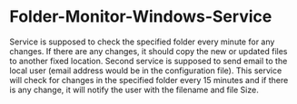 # Folder-Monitor-Windows-Service
Service is supposed to check the specified folder every minute for any changes. If there are any changes, it should copy the new or updated files to another fixed location. Second service is supposed to send email to the local user (email address would be in the configuration file). This service will check for changes in the specified folder every 15 minutes and if there is any change, it will notify the user with the filename and file Size.
